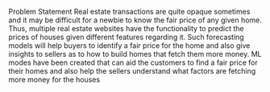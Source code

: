 Problem Statement
Real estate transactions are quite opaque sometimes and it may be difficult for a newbie to know the fair price of any given home. 
Thus, multiple real estate websites have the functionality to predict the prices of houses given different features regarding it. 
Such forecasting models will help buyers to identify a fair price for the home and also give insights to sellers as to how to build homes that fetch them more money. 
ML modes have been created that can aid the customers to find a fair price for their homes and also help the sellers understand what factors are fetching more money for the houses 
